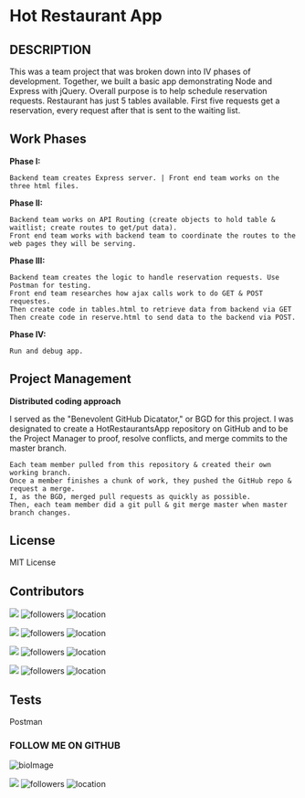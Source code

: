 
# Hot Restaurant App

## DESCRIPTION

This was a team project that was broken down into IV phases of development.  Together, we built a basic app demonstrating Node and Express with jQuery. Overall purpose is to help schedule reservation requests. Restaurant has just 5 tables available. First five requests get a reservation, every request after that is sent to the waiting list.

## Work Phases

**Phase I:**
```
Backend team creates Express server. | Front end team works on the three html files.
```
**Phase II:**
```
Backend team works on API Routing (create objects to hold table & waitlist; create routes to get/put data).
Front end team works with backend team to coordinate the routes to the web pages they will be serving.
```
**Phase III:**
```
Backend team creates the logic to handle reservation requests. Use Postman for testing.
Front end team researches how ajax calls work to do GET & POST requestes.
Then create code in tables.html to retrieve data from backend via GET
Then create code in reserve.html to send data to the backend via POST.
```
**Phase IV:**
```
Run and debug app.
```

## Project Management

**Distributed coding approach**

I served as the "Benevolent GitHub Dicatator," or BGD for this project.  I was designated to create a HotRestaurantsApp repository on GitHub and to be the Project Manager to proof, resolve conflicts, and merge commits to the master branch. 
```
Each team member pulled from this repository & created their own working branch.
Once a member finishes a chunk of work, they pushed the GitHub repo & request a merge.
I, as the BGD, merged pull requests as quickly as possible.
Then, each team member did a git pull & git merge master when master branch changes.

```

## License

MIT License


## Contributors

[![](https://img.shields.io/badge/github-makiwumi-brightgreen?style=plastic)](https://www.github.com/makiwumi)
![followers](https://img.shields.io/badge/Followers-10-brightgreen)
![location](https://img.shields.io/badge/Location-Baltimore_Maryland-blue)

[![](https://img.shields.io/badge/github-Antidetka-brightgreen?style=plastic)](https://www.github.com/Antidetka)
![followers](https://img.shields.io/badge/Followers-9-brightgreen)
![location](https://img.shields.io/badge/Location-Baltimore_Maryland-blue)

[![](https://img.shields.io/badge/github-altays-brightgreen?style=plastic)](https://www.github.com/altays)
![followers](https://img.shields.io/badge/Followers-10-brightgreen)
![location](https://img.shields.io/badge/Location-Baltimore_Maryland-blue)

[![](https://img.shields.io/badge/github-nrlong-brightgreen?style=plastic)](https://www.github.com/nrlong)
![followers](https://img.shields.io/badge/Followers-11-brightgreen)
![location](https://img.shields.io/badge/Location-Maryland-blue)

## Tests

Postman

  ### FOLLOW ME ON GITHUB
  ![bioImage](https://avatars0.githubusercontent.com/u/59583325?v=4&s=200)
  
  [![](https://img.shields.io/badge/github-vsaleem-brightgreen?style=plastic)](https://www.github.com/vsaleem)
  ![followers](https://img.shields.io/badge/Followers-10-success) 
  ![location](https://img.shields.io/badge/Location-Baltimore_Maryland-ff69b4) 

   


